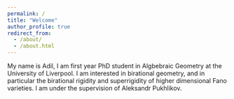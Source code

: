 ```yaml
---
permalink: /
title: "Welcome"
author_profile: true
redirect_from: 
  - /about/
  - /about.html
---
```


My name is Adil, I am first year PhD student in Algbebraic Geometry at the University of Liverpool. I am interested in birational geometry, and in particular the birational rigidity and superrigidity of higher dimensional Fano varieties. I am under the supervision of Aleksandr Pukhlikov. 
